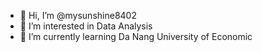 - 👋 Hi, I’m @mysunshine8402
- 👀 I’m interested in Data Analysis
- 🌱 I’m currently learning Da Nang University of Economic

<!---
mysunshine8402/mysunshine8402 is a ✨ special ✨ repository because its `README.md` (this file) appears on your GitHub profile.
You can click the Preview link to take a look at your changes.
--->
